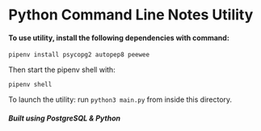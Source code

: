 # Python Command Line Notes Utility

#### To use utility, install the following dependencies with command:
``` pipenv install psycopg2 autopep8 peewee ```

Then start the pipenv shell with:

```pipenv shell``` 

To launch the utility:  run ``` python3 main.py ``` from inside this directory.

##### Built using PostgreSQL & Python
